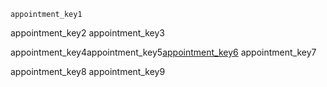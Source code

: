 ```ngMeta
appointment_key1
```

appointment_key2
appointment_key3


appointment_key4appointment_key5[appointment_key6](https://goo.gl/forms/NAAbfURpuHd1oe923)
appointment_key7

appointment_key8
appointment_key9
